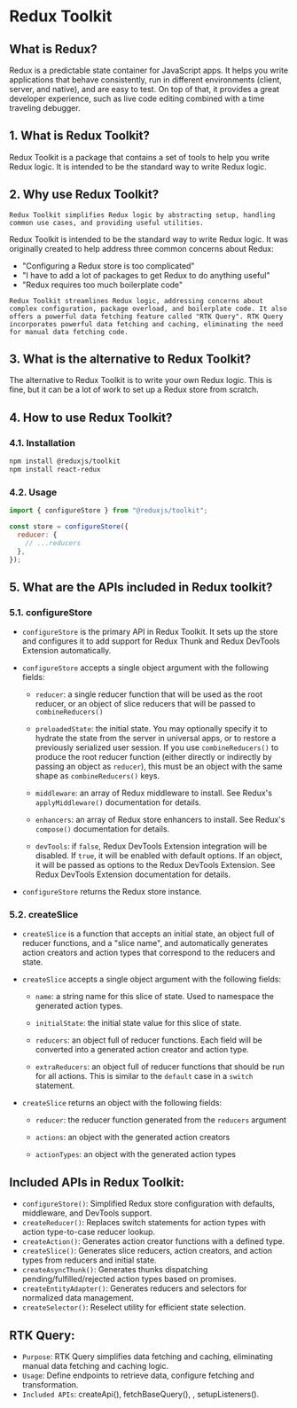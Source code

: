 # Redux Toolkit

## What is Redux?

Redux is a predictable state container for JavaScript apps. It helps you write applications that behave consistently, run in different environments (client, server, and native), and are easy to test. On top of that, it provides a great developer experience, such as live code editing combined with a time traveling debugger.

## 1. What is Redux Toolkit?

Redux Toolkit is a package that contains a set of tools to help you write Redux logic. It is intended to be the standard way to write Redux logic.

## 2. Why use Redux Toolkit?

`Redux Toolkit simplifies Redux logic by abstracting setup, handling common use cases, and providing useful utilities.`

Redux Toolkit is intended to be the standard way to write Redux logic. It was originally created to help address three common concerns about Redux:

- "Configuring a Redux store is too complicated"
- "I have to add a lot of packages to get Redux to do anything useful"
- "Redux requires too much boilerplate code"

`Redux Toolkit streamlines Redux logic, addressing concerns about complex configuration, package overload, and boilerplate code. It also offers a powerful data fetching feature called "RTK Query". RTK Query incorporates powerful data fetching and caching, eliminating the need for manual data fetching code.`

## 3. What is the alternative to Redux Toolkit?

The alternative to Redux Toolkit is to write your own Redux logic. This is fine, but it can be a lot of work to set up a Redux store from scratch.

## 4. How to use Redux Toolkit?

### 4.1. Installation

```bash
npm install @reduxjs/toolkit
npm install react-redux
```

### 4.2. Usage

```js
import { configureStore } from "@reduxjs/toolkit";

const store = configureStore({
  reducer: {
    // ...reducers
  },
});
```

## 5. What are the APIs included in Redux toolkit?

### 5.1. configureStore

- `configureStore` is the primary API in Redux Toolkit. It sets up the store and configures it to add support for Redux Thunk and Redux DevTools Extension automatically.

- `configureStore` accepts a single object argument with the following fields:

  - `reducer`: a single reducer function that will be used as the root reducer, or an object of slice reducers that will be passed to `combineReducers()`

  - `preloadedState`: the initial state. You may optionally specify it to hydrate the state from the server in universal apps, or to restore a previously serialized user session. If you use `combineReducers()` to produce the root reducer function (either directly or indirectly by passing an object as `reducer`), this must be an object with the same shape as `combineReducers()` keys.

  - `middleware`: an array of Redux middleware to install. See Redux's `applyMiddleware()` documentation for details.

  - `enhancers`: an array of Redux store enhancers to install. See Redux's `compose()` documentation for details.

  - `devTools`: if `false`, Redux DevTools Extension integration will be disabled. If `true`, it will be enabled with default options. If an object, it will be passed as options to the Redux DevTools Extension. See Redux DevTools Extension documentation for details.

- `configureStore` returns the Redux store instance.

### 5.2. createSlice

- `createSlice` is a function that accepts an initial state, an object full of reducer functions, and a "slice name", and automatically generates action creators and action types that correspond to the reducers and state.

- `createSlice` accepts a single object argument with the following fields:

  - `name`: a string name for this slice of state. Used to namespace the generated action types.

  - `initialState`: the initial state value for this slice of state.

  - `reducers`: an object full of reducer functions. Each field will be converted into a generated action creator and action type.

  - `extraReducers`: an object full of reducer functions that should be run for all actions. This is similar to the `default` case in a `switch` statement.

- `createSlice` returns an object with the following fields:

  - `reducer`: the reducer function generated from the `reducers` argument

  - `actions`: an object with the generated action creators

  - `actionTypes`: an object with the generated action types


## Included APIs in Redux Toolkit:

- `configureStore()`: Simplified Redux store configuration with defaults, middleware, and DevTools support.
- `createReducer()`: Replaces switch statements for action types with action type-to-case reducer lookup.
- `createAction()`: Generates action creator functions with a defined type.
- `createSlice()`: Generates slice reducers, action creators, and action types from reducers and initial state.
- `createAsyncThunk()`: Generates thunks dispatching pending/fulfilled/rejected action types based on promises.
- `createEntityAdapter()`: Generates reducers and selectors for normalized data management.
- `createSelector()`: Reselect utility for efficient state selection.

## RTK Query:

- `Purpose`: RTK Query simplifies data fetching and caching, eliminating manual data fetching and caching logic.
- `Usage`: Define endpoints to retrieve data, configure fetching and transformation.
- `Included APIs`: createApi(), fetchBaseQuery(), <ApiProvider />, setupListeners().